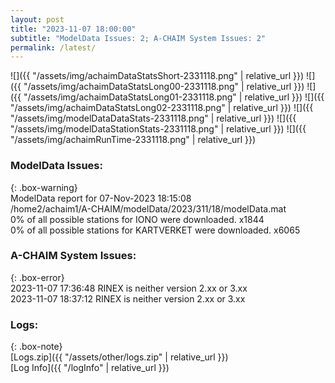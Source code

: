 ```yaml
---
layout: post
title: "2023-11-07 18:00:00"
subtitle: "ModelData Issues: 2; A-CHAIM System Issues: 2"
permalink: /latest/
---
```


![]({{ "/assets/img/achaimDataStatsShort-2331118.png" | relative_url }})
![]({{ "/assets/img/achaimDataStatsLong00-2331118.png" | relative_url }})
![]({{ "/assets/img/achaimDataStatsLong01-2331118.png" | relative_url }})
![]({{ "/assets/img/achaimDataStatsLong02-2331118.png" | relative_url }})
![]({{ "/assets/img/modelDataDataStats-2331118.png" | relative_url }})
![]({{ "/assets/img/modelDataStationStats-2331118.png" | relative_url }})
![]({{ "/assets/img/achaimRunTime-2331118.png" | relative_url }})


### ModelData Issues:  
  
{: .box-warning}  
 ModelData report for 07-Nov-2023 18:15:08   
 /home2/achaim1/A-CHAIM/modelData/2023/311/18/modelData.mat   
 0% of all possible stations for IONO were downloaded. x1844   
 0% of all possible stations for KARTVERKET were downloaded. x6065   
  
### A-CHAIM System Issues:  
  
{: .box-error}  
2023-11-07 17:36:48 RINEX is neither version 2.xx or 3.xx  
2023-11-07 18:37:12 RINEX is neither version 2.xx or 3.xx  

### Logs:  
  
{: .box-note}  
[Logs.zip]({{ "/assets/other/logs.zip" | relative_url }})  
[Log Info]({{ "/logInfo" | relative_url }})  

